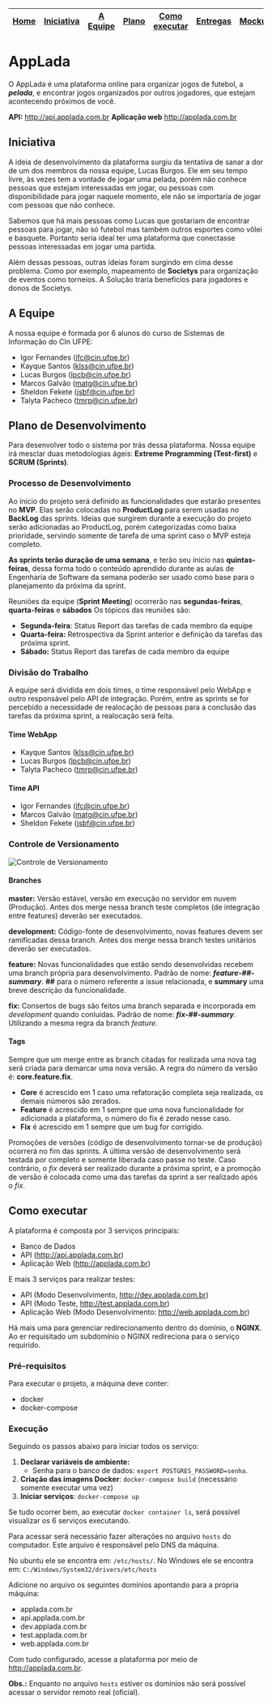 [Home](/README.md) | [Iniciativa](#iniciativa) | [A Equipe](#a-equipe)| [Plano](#plano-de-desenvolvimento) | [Como executar](#como-executar) | [Entregas](/docs/iteracoes.md) | [Mockups](/docs/mockups.md) | [Scrum Planning](https://docs.google.com/spreadsheets/d/1IM-rr2NfbDLIVCjXCaKXF7hhWi1qT7XSH_i9--tT9F8/) |
|----|----|----|----|----|----|----|----|

# AppLada

O AppLada é uma plataforma online para organizar jogos de futebol, a **_pelada_**, e encontrar jogos organizados por outros jogadores, que estejam acontecendo próximos de você.

**API:** http://api.applada.com.br 
**Aplicação web** http://applada.com.br 

## Iniciativa

A ideia de desenvolvimento da plataforma surgiu da tentativa de sanar a dor de um dos membros da nossa equipe, Lucas Burgos. Ele em seu tempo livre, às vezes tem a vontade de jogar uma pelada, porém não conhece pessoas que estejam interessadas em jogar, ou pessoas com disponibilidade para jogar naquele momento, ele não se importaria de jogar com pessoas que não conhece.

Sabemos que há mais pessoas como Lucas que gostariam de encontrar pessoas para jogar, não só futebol mas também outros esportes como vôlei e basquete. Portanto seria ideal ter uma plataforma que conectasse pessoas interessadas em jogar uma partida.

Além dessas pessoas, outras ideias foram surgindo em cima desse problema. Como por exemplo, mapeamento de **Societys** para organização de eventos como torneios. A Solução traria benefícios para jogadores e donos de Societys.


## A Equipe

A nossa equipe é formada por 6 alunos do curso de Sistemas de Informação do CIn UFPE:

* Igor Fernandes (ifc@cin.ufpe.br)
* Kayque Santos (klss@cin.ufpe.br)
* Lucas Burgos (lpcb@cin.ufpe.br)
* Marcos Galvão (matg@cin.ufpe.br)
* Sheldon Fekete (jsbf@cin.ufpe.br)
* Talyta Pacheco (tmrp@cin.ufpe.br)


## Plano de Desenvolvimento

Para desenvolver todo o sistema por trás dessa plataforma. Nossa equipe irá mesclar duas metodologias ágeis: **Extreme Programming (Test-first)** e **SCRUM (Sprints)**.

### Processo de Desenvolvimento

Ao ínicio do projeto será definido as funcionalidades que estarão presentes no **MVP**. Elas serão colocadas no **ProductLog** para serem usadas no **BackLog** das sprints. Ideias que surgirem durante a execução do projeto serão adicionadas ao ProductLog, porém categorizadas como baixa prioridade, servindo somente de tarefa de uma sprint caso o MVP esteja completo.

**As sprints terão duração de uma semana**, e terão seu ínicio nas **quintas-feiras**, dessa forma todo o conteúdo aprendido durante as aulas de Engenharia de Software da semana poderão ser usado como base para o planejamento da próxima da sprint.

Reuniões da equipe (**Sprint Meeting**) ocorrerão nas **segundas-feiras**, **quarta-feiras** e **sábados** Os tópicos das reuniões são:

* **Segunda-feira**: Status Report das tarefas de cada membro da equipe
* **Quarta-feira:** Retrospectiva da Sprint anterior e definição da tarefas das próxima sprint.
* **Sábado:** Status Report das tarefas de cada membro da equipe

### Divisão do Trabalho

A equipe será dividida em dois times, o time responsável pelo WebApp e outro responsável pelo API de integração. Porém, entre as sprints se for percebido a necessidade de realocação de pessoas para a conclusão das tarefas da próxima sprint, a realocação será feita.

#### Time WebApp
* Kayque Santos (klss@cin.ufpe.br)
* Lucas Burgos (lpcb@cin.ufpe.br)
* Talyta Pacheco (tmrp@cin.ufpe.br)

#### Time API
* Igor Fernandes (ifc@cin.ufpe.br)
* Marcos Galvão (matg@cin.ufpe.br)
* Sheldon Fekete (jsbf@cin.ufpe.br)

### Controle de Versionamento

![Controle de Versionamento](docs/images/controle-de-versionamento.png)

#### Branches

**master:** Versão estável, versão em execução no servidor em nuvem (Produção). Antes dos merge nessa branch teste completos (de integração entre features) deverão ser executados.

**development:** Código-fonte de desenvolvimento, novas features devem ser ramificadas dessa branch. Antes dos merge nessa branch testes unitários deverão ser executados.

**feature:** Novas funcionalidades que estão sendo desenvolvidas recebem uma branch própria para desenvolvimento. Padrão de nome: **_feature-##-summary_**. **##** para o número referente a issue relacionada, e **summary** uma breve descrição da funcionalidade.

**fix:** Consertos de bugs são feitos uma branch separada e incorporada em _development_ quando conluídas. Padrão de nome: **_fix-##-summary_**. Utilizando a mesma regra da branch _feature_.

#### Tags

Sempre que um merge entre as branch citadas for realizada uma nova tag será criada para demarcar uma nova versão. A regra do número da versão é: **core.feature.fix**.
* **Core** é acrescido em 1 caso uma refatoração completa seja realizada, os demais números são zerados.
* **Feature** é acrescido em 1 sempre que uma nova funcionalidade for adicionada a plataforma, o número do fix é zerado nesse caso.
* **Fix** é acrescido em 1 sempre que um bug for corrigido.

Promoções de versões (código de desenvolvimento tornar-se de produção) ocorrerá no fim das sprints. A última versão de desenvolvimento será testada por completo e somente liberada caso passe no teste. Caso contrário, o _fix_ deverá ser realizado durante a próxima sprint, e a promoção de versão é colocada como uma das tarefas da sprint a ser realizado após o _fix_. 


## Como executar

A plataforma é composta por 3 serviços principais:
- Banco de Dados
- API (http://api.applada.com.br)
- Aplicação Web (http://applada.com.br)

E mais 3 serviços para realizar testes:
- API (Modo Desenvolvimento, http://dev.applada.com.br)
- API (Modo Teste, http://test.applada.com.br)
- Aplicação Web (Modo Desenvolvimento: http://web.applada.com.br)

Há mais uma para gerenciar redirecionamento dentro do domínio, o **NGINX**. Ao er requisitado um subdomínio o NGINX redireciona para o serviço requirido.

### Pré-requisitos

Para executar o projeto, a máquina deve conter:
- docker
- docker-compose

### Execução

Seguindo os passos abaixo para iniciar todos os serviço:

1. **Declarar variáveis de ambiente:** 
    - Senha para o banco de dados: ```export POSTGRES_PASSWORD=senha```.
2. **Criação das imagens Docker**: ```docker-compose build``` (necessário somente executar uma vez)
3. **Iniciar serviços**: ```docker-compose up```

Se tudo ocorrer bem, ao executar ```docker container ls```, será possível visualizar os 6 serviços executando.

Para acessar será necessário fazer alterações no arquivo ```hosts``` do computador. Este arquivo é responsável pelo DNS da máquina.

No ubuntu ele se encontra em: ```/etc/hosts/```.
No Windows ele se encontra em: ```C:/Windows/System32/drivers/etc/hosts```

Adicione no arquivo os seguintes domínios apontando para a própria máquina:
- applada.com.br
- api.applada.com.br
- dev.applada.com.br
- test.applada.com.br
- web.applada.com.br

Com tudo configurado, acesse a plataforma por meio de http://applada.com.br.

**Obs.:** Enquanto no arquivo ```hosts``` estiver os domínios não será possível acessar o servidor remoto real (oficial).